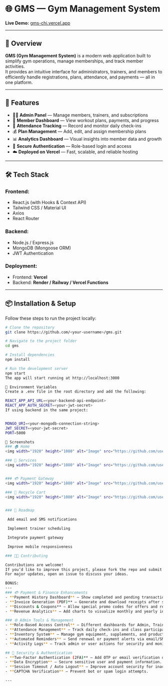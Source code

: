 # 🌐 GMS — Gym Management System

**Live Demo:** [gms-chi.vercel.app](https://gms-chi.vercel.app)

---

## 🧩 Overview
**GMS (Gym Management System)** is a modern web application built to simplify gym operations, manage memberships, and track member activities.  
It provides an intuitive interface for administrators, trainers, and members to efficiently handle registrations, plans, attendance, and payments — all in one platform.

---

## 🚀 Features

- 🧑‍💼 **Admin Panel** — Manage members, trainers, and subscriptions  
- 💪 **Member Dashboard** — View workout plans, payments, and progress  
- 📅 **Attendance Tracking** — Record and monitor daily check-ins  
- 💰 **Plan Management** — Add, edit, and assign membership plans  
- 📊 **Analytics Dashboard** — Visual insights into member data and growth  
- 🔐 **Secure Authentication** — Role-based login and access  
- ☁️ **Deployed on Vercel** — Fast, scalable, and reliable hosting  

---

## 🛠️ Tech Stack

### Frontend:
- React.js (with Hooks & Context API)  
- Tailwind CSS / Material UI  
- Axios  
- React Router  

### Backend:
- Node.js / Express.js  
- MongoDB (Mongoose ORM)  
- JWT Authentication  

### Deployment:
- Frontend: **Vercel**  
- Backend: **Render / Railway / Vercel Functions**

---

## 📦 Installation & Setup

Follow these steps to run the project locally:

```bash
# Clone the repository
git clone https://github.com/<your-username>/gms.git

# Navigate to the project folder
cd gms

# Install dependencies
npm install

# Run the development server
npm start
The app will start running at http://localhost:3000

🔐 Environment Variables
Create a .env file in the root directory and add the following:

REACT_APP_API_URL=<your-backend-api-endpoint>
REACT_APP_AUTH_SECRET=<your-jwt-secret>
If using backend in the same project:


MONGO_URI=<your-mongodb-connection-string>
JWT_SECRET=<your-jwt-secret>
PORT=5000

📸 Screenshots
### 🏠 Home
<img width="1920" height="1080" alt="Image" src="https://github.com/user-attachments/assets/3ce3b9cc-aa34-4090-a048-cdc9252be321" />

### 🧩 Services
<img width="1920" height="1080" alt="Image" src="https://github.com/user-attachments/assets/184db8fa-1942-46b7-87fc-9dfc7079178f" />


### 💳 Payment Gateway
<img width="1920" height="1080" alt="Image" src="https://github.com/user-attachments/assets/6d14b3b4-31c4-48cb-8cde-89ac232ed554" />

### 🔄 Recycle Cart
<img width="1920" height="1080" alt="Image" src="https://github.com/user-attachments/assets/56f5524a-00a1-436c-ab47-a03c42b5c7bc" />


### 📅 Roadmap

 Add email and SMS notifications

 Implement trainer scheduling

 Integrate payment gateway

 Improve mobile responsiveness

### 👨‍💻 Contributing

Contributions are welcome!
If you’d like to improve this project, please fork the repo and submit a pull request.
For major updates, open an issue to discuss your ideas.

BONUS:
---
### 💳 Payment & Finance Enhancements
- **Payment History Dashboard** — Show completed and pending transactions for each member.  
- **Invoice Generation (PDF)** — Generate and download receipts after successful payment.  
- **Discounts & Coupons** — Allow special promo codes for offers and renewals.  
- **Revenue Analytics** — Add charts to visualize monthly and yearly income trends.

### ⚙️ Admin Tools & Management
- **Role-Based Access Control** — Different dashboards for Admin, Trainer, and Member.  
- **Attendance Management** — Track daily check-ins and class participation.  
- **Inventory System** — Manage gym equipment, supplements, and products.  
- **Automated Reminders** — Send renewal or payment alerts via email/SMS.  
- **Activity Logs** — Track admin or user actions for security and monitoring.

## 🔐 Security & Authentication
- **Two-Factor Authentication (2FA)** — Add OTP or email verification during login.  
- **Data Encryption** — Secure sensitive user and payment information.  
- **Session Timeout / Auto Logout** — Improve account security for inactive users.  
- **CAPTCHA Verification** — Prevent bot or spam login attempts.

---
